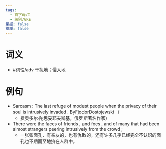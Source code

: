 ```yaml
---
tags:
  - 首字母/I
  - 级别/GRE
掌握: false
模糊: false
---
```

# 词义
- #词性/adv  干扰地；侵入地
# 例句
- Sarcasm : The last refuge of modest people when the privacy of their soul is intrusively invaded . ByFjodorDostojewski （
	- 费奥多尔·陀思妥耶夫斯基，俄罗斯著名作家）
- There were the faces of friends , and foes , and of many that had been almost strangers peering intrusively from the crowd ;
	- 一张张面孔，有亲友的，也有仇敌的，还有许多几乎已经完全不认识的面孔也不期而至地挤在人群中。
